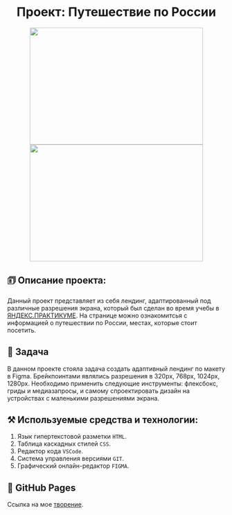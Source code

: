 <h1 align="center">Проект: Путешествие по России</h1>

<div align="center">
  <img width="400" height="270" src="https://user-images.githubusercontent.com/108746040/227198573-63f33536-1550-4147-a9f8-6bc9e59af19f.png" />
  <img width="400" height="270" src="https://user-images.githubusercontent.com/108746040/227198774-4d33f31e-32d0-41c4-a062-8f2759c3ac4d.png" />

</div>


## 🗊 Описание проекта:
Данный проект представляет из себя лендинг, адаптированный под различные разрешения экрана, который был сделан во время учебы в [ЯНДЕКС.ПРАКТИКУМЕ](https://practicum.yandex.ru/ "Я Yandex.Practicum!"). На странице можно ознакомитсья с информацией о путешествии по России, местах, которые стоит посетить.

## 📖 Задача
В данном проекте стояла задача создать адаптивный лендинг по макету в Figma. Брейкпоинтами являлись разрешения в 320px, 768px, 1024px, 1280px. Необходимо применить следующие инструменты: флексбокс, гриды и медиазапросы, и самому спроектировать дизайн на устройствах с маленькими разрешениями экрана.

## ⚒️ Используемые средства и технологии:
1. Язык гипертекстовой разметки ```HTML```.
2. Таблица каскадных стилей ```CSS```.
3. Редактор кода ```VSCode```.
4. Система управления версиями ```GIT```.
5. Графический онлайн-редактор ```FIGMA```.

## 🔗 GitHub Pages

Ссылка на мое [творение](https://derton8.github.io/russian-travel/).
